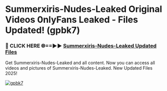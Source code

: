 # Summerxiris-Nudes-Leaked Original Videos 0nlyFans Leaked - Files Updated! (gpbk7)

<h3>🔴 CLICK HERE 🌐==►► <a href="https://tinyurl.com/4mcuefdz" rel="nofollow">Summerxiris-Nudes-Leaked Updated Files</a></h3>

Get Summerxiris-Nudes-Leaked and all content. Now you can access all videos and pictures of Summerxiris-Nudes-Leaked. New Updated Files 2025!

[![gpbk7](https://i.imgur.com/StAQSOY.gif)](https://tinyurl.com/4mcuefdz)
